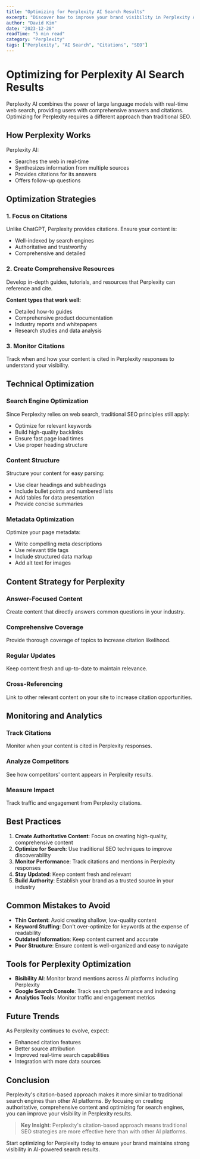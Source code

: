 ```yaml
---
title: "Optimizing for Perplexity AI Search Results"
excerpt: "Discover how to improve your brand visibility in Perplexity AI search results and citations."
author: "David Kim"
date: "2023-12-28"
readTime: "5 min read"
category: "Perplexity"
tags: ["Perplexity", "AI Search", "Citations", "SEO"]
---
```


# Optimizing for Perplexity AI Search Results

Perplexity AI combines the power of large language models with real-time web search, providing users with comprehensive answers and citations. Optimizing for Perplexity requires a different approach than traditional SEO.

## How Perplexity Works

Perplexity AI:

* Searches the web in real-time
* Synthesizes information from multiple sources
* Provides citations for its answers
* Offers follow-up questions

## Optimization Strategies

### 1. Focus on Citations

Unlike ChatGPT, Perplexity provides citations. Ensure your content is:

* Well-indexed by search engines
* Authoritative and trustworthy
* Comprehensive and detailed

### 2. Create Comprehensive Resources

Develop in-depth guides, tutorials, and resources that Perplexity can reference and cite.

**Content types that work well:**
* Detailed how-to guides
* Comprehensive product documentation
* Industry reports and whitepapers
* Research studies and data analysis

### 3. Monitor Citations

Track when and how your content is cited in Perplexity responses to understand your visibility.

## Technical Optimization

### Search Engine Optimization
Since Perplexity relies on web search, traditional SEO principles still apply:

* Optimize for relevant keywords
* Build high-quality backlinks
* Ensure fast page load times
* Use proper heading structure

### Content Structure
Structure your content for easy parsing:

* Use clear headings and subheadings
* Include bullet points and numbered lists
* Add tables for data presentation
* Provide concise summaries

### Metadata Optimization
Optimize your page metadata:

* Write compelling meta descriptions
* Use relevant title tags
* Include structured data markup
* Add alt text for images

## Content Strategy for Perplexity

### Answer-Focused Content
Create content that directly answers common questions in your industry.

### Comprehensive Coverage
Provide thorough coverage of topics to increase citation likelihood.

### Regular Updates
Keep content fresh and up-to-date to maintain relevance.

### Cross-Referencing
Link to other relevant content on your site to increase citation opportunities.

## Monitoring and Analytics

### Track Citations
Monitor when your content is cited in Perplexity responses.

### Analyze Competitors
See how competitors' content appears in Perplexity results.

### Measure Impact
Track traffic and engagement from Perplexity citations.

## Best Practices

1. **Create Authoritative Content**: Focus on creating high-quality, comprehensive content
2. **Optimize for Search**: Use traditional SEO techniques to improve discoverability
3. **Monitor Performance**: Track citations and mentions in Perplexity responses
4. **Stay Updated**: Keep content fresh and relevant
5. **Build Authority**: Establish your brand as a trusted source in your industry

## Common Mistakes to Avoid

* **Thin Content**: Avoid creating shallow, low-quality content
* **Keyword Stuffing**: Don't over-optimize for keywords at the expense of readability
* **Outdated Information**: Keep content current and accurate
* **Poor Structure**: Ensure content is well-organized and easy to navigate

## Tools for Perplexity Optimization

* **Bisibility AI**: Monitor brand mentions across AI platforms including Perplexity
* **Google Search Console**: Track search performance and indexing
* **Analytics Tools**: Monitor traffic and engagement metrics

## Future Trends

As Perplexity continues to evolve, expect:

* Enhanced citation features
* Better source attribution
* Improved real-time search capabilities
* Integration with more data sources

## Conclusion

Perplexity's citation-based approach makes it more similar to traditional search engines than other AI platforms. By focusing on creating authoritative, comprehensive content and optimizing for search engines, you can improve your visibility in Perplexity results.

> **Key Insight**: Perplexity's citation-based approach means traditional SEO strategies are more effective here than with other AI platforms.

Start optimizing for Perplexity today to ensure your brand maintains strong visibility in AI-powered search results.
